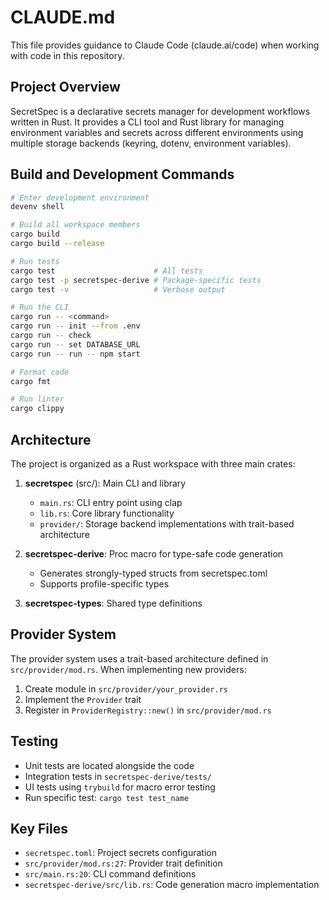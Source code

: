 # CLAUDE.md

This file provides guidance to Claude Code (claude.ai/code) when working with code in this repository.

## Project Overview

SecretSpec is a declarative secrets manager for development workflows written in Rust. It provides a CLI tool and Rust library for managing environment variables and secrets across different environments using multiple storage backends (keyring, dotenv, environment variables).

## Build and Development Commands

```bash
# Enter development environment
devenv shell

# Build all workspace members
cargo build
cargo build --release

# Run tests
cargo test                      # All tests
cargo test -p secretspec-derive # Package-specific tests
cargo test -v                   # Verbose output

# Run the CLI
cargo run -- <command>
cargo run -- init --from .env
cargo run -- check
cargo run -- set DATABASE_URL
cargo run -- run -- npm start

# Format code
cargo fmt

# Run linter
cargo clippy
```

## Architecture

The project is organized as a Rust workspace with three main crates:

1. **secretspec** (src/): Main CLI and library
   - `main.rs`: CLI entry point using clap
   - `lib.rs`: Core library functionality
   - `provider/`: Storage backend implementations with trait-based architecture

2. **secretspec-derive**: Proc macro for type-safe code generation
   - Generates strongly-typed structs from secretspec.toml
   - Supports profile-specific types

3. **secretspec-types**: Shared type definitions

## Provider System

The provider system uses a trait-based architecture defined in `src/provider/mod.rs`. When implementing new providers:

1. Create module in `src/provider/your_provider.rs`
2. Implement the `Provider` trait
3. Register in `ProviderRegistry::new()` in `src/provider/mod.rs`

## Testing

- Unit tests are located alongside the code
- Integration tests in `secretspec-derive/tests/`
- UI tests using `trybuild` for macro error testing
- Run specific test: `cargo test test_name`

## Key Files

- `secretspec.toml`: Project secrets configuration
- `src/provider/mod.rs:27`: Provider trait definition
- `src/main.rs:20`: CLI command definitions
- `secretspec-derive/src/lib.rs`: Code generation macro implementation